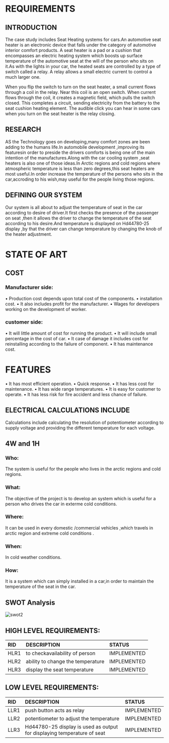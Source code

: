 # REQUIREMENTS

## INTRODUCTION

The case study includes Seat Heating systems for cars.An automotive seat heater is an electronic device that falls under the category of automotive interior comfort products. A seat heater is a pad or a cushion that encompasses an electric heating system which boosts up surface temperature of the automotive seat at the will of the person who sits on it.As with the lights in your car, the heated seats are controlled by a type of switch called a relay. A relay allows a small electric current to control a much larger one.

When you flip the switch to turn on the seat heater, a small current flows through a coil in the relay. Near this coil is an open switch. When current flows through the coil, it creates a magnetic field, which pulls the switch closed. This completes a circuit, sending electricity from the battery to the seat cushion heating element. The audible click you can hear in some cars when you turn on the seat heater is the relay closing.

## RESEARCH

AS the Technology goes on developing,many comfort zones are been adding to the humans life.In automobile development ,improving its featuresin order to preside the drivers comforts is being one of the main intention of the manufactures.Along with the car cooling system ,seat heaters is also one of those ideas.In Arctic regions and cold regions where atmospheric temperature is less than zero degrees,this seat heaters are most useful.In order increase the temperature of the persons who sits in the car,accroding to his wish,may useful for the people living those regions.

## DEFINING OUR SYSTEM

Our system is all about to adjust the temperature of seat in the car according to desire of driver.It first checks the presence of the passenger on seat ,then it allows the driver to change the temperature of the seat according to his desire.And temperature is displayed on Hd44780-25 display ,by that the driver can change temperature by changing the knob of the heater adjustment.

# STATE OF ART

## COST

### Manufacturer side:
•	Production cost depends upon total cost of the components.
•	installation cost.
•	It also includes profit for the manufacturer.
•	Wages for developers working on the development of worker.
### customer side:
•	It will little amount of cost for running the product.
• It will include small percentage in the cost of car.
•	It case of damage it includes cost for reinstalling according to the failure of component.
•	It has maintenance cost.

# FEATURES
•	It has most efficient operation.
•	Quick response.
•	It has less cost for maintenance.
•	It has wide range temperatures.
•	It is easy for customer to  operate.
•	It has less risk for fire accident and less chance of failure.

## ELECTRICAL CALCULATIONS INCLUDE
 Calculations include calculating the resolution of potentiometer according to supply voltage and providing the different temperature for each voltage.
## 4W and 1H

### Who:
The system is useful for the people who lives in the arctic regions and cold regions. 
### What:
The objective of the project is to develop an system which is useful for a person who drives the car in exterme cold conditions.

### Where:
It can be used in every domestic /commercial vehicles ,which travels in arctic region and extreme cold conditions .

### When:
In cold weather conditions.
### How:
It is a system which can simply installed in a car,in order to maintain the temperature of the seat in the car. 
## SWOT Analysis
![swot2](https://user-images.githubusercontent.com/89590962/133650371-7079a40d-a29f-4668-8d40-a9f73f4903e8.png)

## HIGH LEVEL REQUIREMENTS:

|RID|DESCRIPTION|STATUS|
|:--|:----------|:-----|
|HLR1|to checkavailability of person|IMPLEMENTED|
|HLR2|ability to change the temperature|IMPLEMENTED|
|HLR3|display the seat temperature|IMPLEMENTED|


## LOW LEVEL REQUIREMENTS:

|RID|DESCRIPTION|STATUS|
|:--|:----------|:-----|
|LLR1|push button acts as relay  |IMPLEMENTED|
|LLR2|potentiometer to adjust the temperature|IMPLEMENTED|
|LLR3|Hd44780-25 display is used as output for displaying temperature of seat |IMPLEMENTED|

